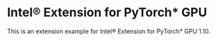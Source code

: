 # Intel® Extension for PyTorch* GPU
This is an extension example for Intel® Extension for PyTorch* GPU 1.10.
